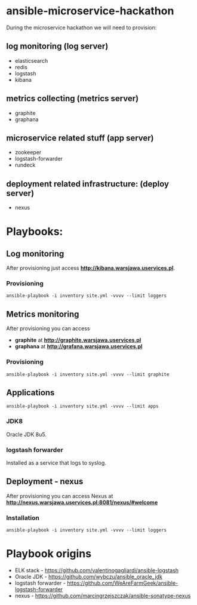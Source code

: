 ansible-microservice-hackathon
==============================

During the microservice hackathon we will need to provision:

## log monitoring (log server)

 - elasticsearch
 - redis
 - logstash
 - kibana

## metrics collecting (metrics server)

 - graphite
 - graphana

## microservice related stuff (app server)

 - zookeeper
 - logstash-forwarder
 - rundeck

## deployment related infrastructure: (deploy server)

 - nexus

# Playbooks:

## Log monitoring

After provisioning just access __http://kibana.warsjawa.uservices.pl__.

### Provisioning

```
ansible-playbook -i inventory site.yml -vvvv --limit loggers
```

## Metrics monitoring

After provisioning you can access

 - __graphite__ at __http://graphite.warsjawa.uservices.pl__
 - __graphana__ at __http://grafana.warsjawa.uservices.pl__

### Provisioning

```
ansible-playbook -i inventory site.yml -vvvv --limit graphite
```

## Applications

```
ansible-playbook -i inventory site.yml -vvvv --limit apps
```

### JDK8

Oracle JDK 8u5.

### logstash forwarder

Installed as a service that logs to syslog.

## Deployment - nexus

After provisioning you can access Nexus at __http://nexus.warsjawa.uservices.pl:8081/nexus/#welcome__

### Installation

```
ansible-playbook -i inventory site.yml -vvvv --limit loggers
```

Playbook origins
================

 - ELK stack - https://github.com/valentinogagliardi/ansible-logstash
 - Oracle JDK - https://github.com/wybczu/ansible_oracle_jdk
 - logstash forwarder -  https://github.com/WeAreFarmGeek/ansible-logstash-forwarder
 - nexus - https://github.com/marcingrzejszczak/ansible-sonatype-nexus
